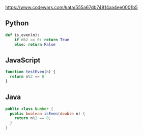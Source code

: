 https://www.codewars.com/kata/555a67db74814aa4ee0001b5

## Python
```python
def is_even(n): 
    if n%2 == 0: return True
    else: return False
```

## JavaScript
```js
function testEven(n) {
  return n%2 == 0
}
```

## Java
```java
public class Number {
  public boolean isEven(double n) {
    return n%2 == 0;
  }
}
```